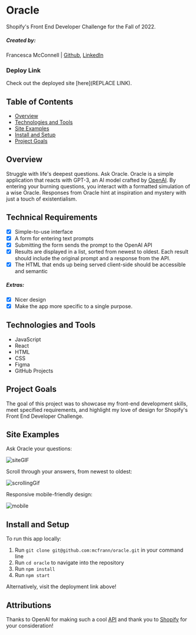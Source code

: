 # Oracle

Shopify's Front End Developer Challenge for the Fall of 2022.

##### Created by:

Francesca McConnell | [Github](https://github.com/mcfrann), [LinkedIn](https://www.linkedin.com/in/francesca-mcconnell/)

### Deploy Link

Check out the deployed site [here](REPLACE LINK).

## Table of Contents

- [Overview](#overview)
- [Technologies and Tools](#technologies)
- [Site Examples](#screenshots)
- [Install and Setup](#Install)
- [Project Goals](#Goals)

## Overview

Struggle with life's deepest questions. Ask Oracle.
Oracle is a simple application that reacts with GPT-3, an AI model crafted by [OpenAI](https://openai.com/api/). By entering your burning questions, you interact with a formatted simulation of a wise Oracle. Responses from Oracle hint at inspiration and mystery with just a touch of existentialism.

## Technical Requirements

- [x] Simple-to-use interface
- [x] A form for entering text prompts
- [x] Submitting the form sends the prompt to the OpenAI API
- [x] Results are displayed in a list, sorted from newest to oldest. Each result should include the original prompt and a response from the API.
- [x] The HTML that ends up being served client-side should be accessible and semantic

##### Extras:

- [x] Nicer design
- [x] Make the app more specific to a single purpose.

## Technologies and Tools

- JavaScript
- React
- HTML
- CSS
- Figma
- GitHub Projects

## Project Goals

The goal of this project was to showcase my front-end development skills, meet specified requirements, and highlight my love of design for Shopify's Front End Developer Challenge.

## Site Examples

Ask Oracle your questions:

![siteGIF](https://media.giphy.com/media/LRNJQfRMud1rUQaiB6/giphy.gif)

Scroll through your answers, from newest to oldest:

![scrollingGif](https://media.giphy.com/media/K9yHD9iTw1UhmmRCdD/giphy.gif)

Responsive mobile-friendly design:

![mobile](https://media.giphy.com/media/I1NcdqKjTE0rscrBto/giphy.gif)

## Install and Setup

To run this app locally:

1. Run `git clone git@github.com:mcfrann/oracle.git` in your command line
2. Run `cd oracle` to navigate into the repository
3. Run `npm install`
4. Run `npm start`

Alternatively, visit the deployment link above!

## Attributions

Thanks to OpenAI for making such a cool [API](https://openai.com/api/) and thank you to [Shopify](https://www.shopify.com/) for your consideration!

